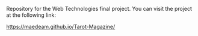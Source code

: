 Repository for the Web Technologies final project. You can visit the project at the following link:

https://maedeam.github.io/Tarot-Magazine/
